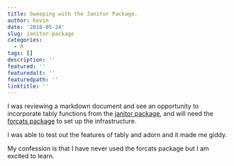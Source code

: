 ```yaml
---
title: Sweeping with the Janitor Package. 
author: Kevin
date: '2018-05-24'
slug: janitor-package
categories:
  - R
tags: []
description: ''
featured: ''
featuredalt: ''
featuredpath: ''
linktitle: ''
---
```


I was reviewing a markdown document and see an opportunity to incorporate tably functions from the [janitor package](https://github.com/sfirke/janitor), and  will need the [forcats package](https://github.com/tidyverse/forcats) to set up the infrastructure. 

I was able to test out the features of tably and adorn and it made me giddy.  

My confession is that I have never used the forcats package but I am excited to learn. 
